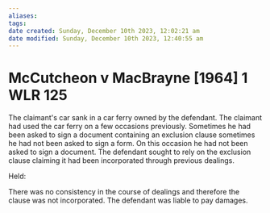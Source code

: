 ```yaml
---
aliases: 
tags: 
date created: Sunday, December 10th 2023, 12:02:21 am
date modified: Sunday, December 10th 2023, 12:40:55 am
---
```


# McCutcheon v MacBrayne [1964] 1 WLR 125

The claimant's car sank in a car ferry owned by the defendant. The claimant had used the car ferry on a few occasions previously. Sometimes he had been asked to sign a document containing an exclusion clause sometimes he had not been asked to sign a form. On this occasion he had not been asked to sign a document. The defendant sought to rely on the exclusion clause claiming it had been incorporated through previous dealings.  

  

Held:  

  

There was no consistency in the course of dealings and therefore the clause was not incorporated. The defendant was liable to pay damages.
